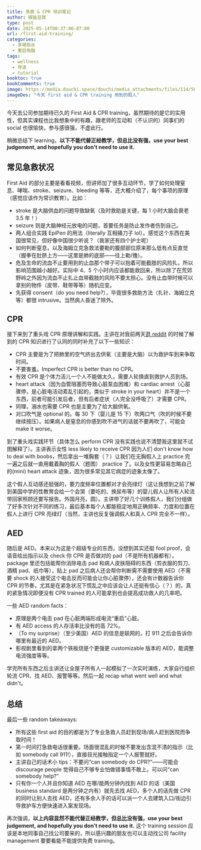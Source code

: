 ```yaml
---
title: 急救 & CPR 培训笔记
author: 椒盐豆豉
type: post
date: 2025-05-14T00:37:00-07:00
url: /first-aid-training/
categories:
  - 多喝热水
  - 重启电脑
tags:
  - wellness
  - 导读
  - tutorial
booktoc: true
bookComments: true
image: https://media.douchi.space/douchi/media_attachments/files/114/503/256/458/358/302/original/786bb7e393a6e69d.jpg
imageDes: "今天 first aid & CPR training 用到的假人"
---
```


今天去公司参加期待已久的 First Aid & CPR training，虽然期待的是它的实用性，但其实课程也比我想象中的有趣，跟老师的互动和（不认识的）同事们的 social 也很愉快，参与感很强，不虚此行。

稍微总结下 learning，**以下不能代替正经教学，但总比没有强，use your best judgement, and hopefully you don't need to use it.**

## 常见急救状况
First Aid 的部分主要是看看视频，但讲师加了很多互动环节，学了如何处理窒息、哮喘、stroke、seizure、bleeding 等等，还大概介绍了，每个事项的原理（感觉应该作为常识教育）。比如：
- stroke 是大脑供血的问题导致缺氧（及时救助是关键，每 1 小时大脑会衰老 3.5 年！）
- seizure 则是大脑神经元放电的问题，首要任务是防止发作者伤到自己。
- 两人组合实践 EpiPen 的用法（literally 互相捅刀子 lol）。感觉这个东西在美国很常见，但好像中国很少听说？（我家还有四个护士呢）
- 如何判断窒息，以及海姆立克急救法要勒的腹部部位原来那么低有点反直觉（握拳在肚脐上方——这里是肺的底部——往上勒/撸）。
- 危及生命的流血不止要用到的止血那个带子可以抱着可能截肢的风险扎，所以影响范围越小越好。实际中 4、5 个小时内应该都能救回来，所以除了在荒郊野岭之外因为流血不止扎止血带截肢的风险不要太担心。没有止血带时候可以拿别的物件（皮带、鞋带等等）随机应变。
- 先获得 consent（do you need help?），毕竟很多救助方法（扎针、海姆立克等）都很 intrusive。当然病人昏迷了除外。

## CPR
接下来到了重头戏 CPR 原理讲解和实践。主讲在对我前两天[逛 reddit](https://douchi.space/@mtfront/114254157932417962) 的时候了解到的 CPR 知识进行了认同的同时补充了以下一些知识：
- CPR 主要是为了把肺里的空气挤出去供氧（主要是大脑）以为救护车到来争取时间。
- 不要害羞。Imperfect CPR is better than no CPR。
- 有效 CPR 是个体力活儿一个人不能做太久，需要人轮换直到救护人员到场。
- heart attack（因为血管阻塞而导致心脏泵血困难）和 cardiac arrest（心脏骤停，是心脏电活动紊乱引起的，类似于 stroke in your heart）并不是一个东西，前者可能引发后者，但有后者症状（人完全没呼吸了）才需要 CPR。
- 同理，溺水也需要 CPR 也是主要为了给大脑供氧。
- 对口吹气是 optional 的。每 30 下（婴儿是 15 下）吹两口气（吹的时候不要继续按压）。如果病人是窒息的你感到吹不进气的话就不要再吹了，可能会 make it worse。

到了重头戏实践环节（具体怎么 perform CPR 没有实践也说不清楚我这里就不试图解释了）。主讲表示女性 less likely to receive CPR 因为人们 don't know how to deal with boobs，然后拿出一堆胸套（？）让我们在无胸假人上 practice 完一遍之后就一直用戴着胸的假人（题图） practice 了。以及女性更容易忽略自己的(mini) heart attack 迹象，因为很多常见其它病症的迹象太像了。

这个假人互动感还挺强的，要力度频率位置都对才会亮绿灯（这让我想到之前了解到美国中学的性教育会给一个会哭（要吃的、换尿布等）的婴儿假人让所有人轮流带回家照顾还要写报告。外国月亮，圆）。主讲带了好几个训练假人，我们分组做了好多次针对不同的练习，最后基本每个人都能稳定地用正确频率、力度和位置在假人上进行 CPR 亮绿灯（当然，主讲也反复强调假人和真人 CPR 完全不一样）。

## AED 
随后是 AED。本来以为这是个超级专业的东西，没想到其实还挺 fool proof，会语音给出指示以及 check 你 CPR 是否做对的 pad（不是所有机器都有），package 里还包括能帮你消除电击 pad 和病人皮肤阻碍的东西（剪衣服的剪刀、酒精 pad、纸巾等），贴上 pad 之后病人还会帮你判断需不需要使用 AED（不需要 shock 的人接受这个电击反而可能会让你心脏骤停），还会有计数器告诉你 CPR 的节奏，尤其是在紧急状况下慌乱之中应该会让人还挺有信心（？）的，真的紧急情况即便没有 CPR trained 的人可能拿到也会提高成功救人的几率吧。

一些 AED random facts：
- 原理是两个电击 pad 在心脏两端形成电流“重启”心脏。
- 有 AED access 的人存活率比没有的高 72%。
- （To my surprise）（至少美国）AED 的信息是联网的，打 911 之后会告诉你哪里有最近的 AED。
- 影视剧里看到的拿两个铁板烧是个更强更 customizable 版本的 AED，能调整电流强度等等。

学完所有东西之后主讲还让全屋子所有人一起模拟了一次实时演练，大家自行组织轮流 CPR、找 AED、报警等等。然后一起 recap what went well and what didn't。

## 总结
最后一些 random takeaways:
- 所有这些 first aid 的目的都是为了专业急救人员赶到现场/病人赶到医院而争取时间！
- 第一时间打急救电话很重要。场面很混乱的时候不要发出含混不清的指示（比如 somebody call 911!），直接目光接触指定一个人报警就好。
- 主讲自己的话术小 tips：不要问“can somebody do CPR?”——可能会 discourage people 觉得自己不够专业怕做错事情不敢上。可以问“can somebody help?”
- 只有你一个人并且你知道 AED 在哪/能两分钟内找到 AED 的话（美国 business standard 是两分钟之内有）就先去找 AED，多个人的话先做 CPR 的同时让别人去找 AED，还有多余人手的话可以派一个人去建筑入口/街边引导救护车方便快速进入案发现场。

再次强调，**以上内容显然不能代替正经教学，但总比没有强，use your best judgement, and hopefully you don't need to use it.** 这个 training session 应该是本地同事自己找公司要来的，所以感兴趣的朋友也可以主动找公司 facility management 要要看能不能提供免费 training。